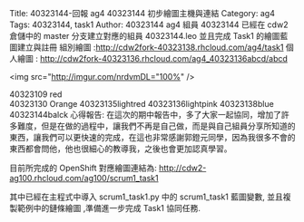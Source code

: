 Title: 40323144-回報 ag4 40323144 初步繪圖主機與連結
Category: ag4
Tags: 40323144, task1
Author: 40323144
ag4 組員 40323144 已經在 cdw2 倉儲中的 master 分支建立對應的組員 40323144.leo 並且完成 Task1 的繪圖藍圖建立與註冊
組別繪圖 :http://cdw2fork-40323138.rhcloud.com/ag4/task1
個人繪圖 : http://cdw2fork-40323136.rhcloud.com/ag4_40323136abcd/abcd

<img src="http://imgur.com/nrdvmDL="100%" />


40323109 red   
40323130 Orange 
40323135lightred
40323136lightpink
40323138blue
40323144balck
心得報告:
在這次的期中報告中，多了大家一起協同，增加了許多難度，但是在做的過程中，讓我們不再是自己做，而是與自己組員分享所知道的東西，讓我們可以更快速的完成，在這也非常感謝郭鐙元同學，因為我很多不會的東西都會問他，他也很細心的教導我，之後也會更加認真學習。
<!-- PELICAN_END_SUMMARY -->

目前所完成的 OpenShift 對應繪圖連結為: <a href="http://cdw2-ag100.rhcloud.com/ag100/scrum1_task1">http://cdw2-ag100.rhcloud.com/ag100/scrum1_task1</a>

其中已經在主程式中導入 scrum1_task1.py 中的 scrum1_task1 藍圖變數, 並且複製範例中的鏈條繪圖 ,準備進一步完成 Task1 協同任務.
